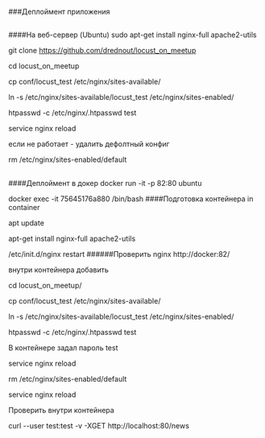 ###Деплоймент приложения


##
####На веб-сервер (Ubuntu)
sudo apt-get install nginx-full apache2-utils

git clone https://github.com/drednout/locust_on_meetup

cd locust_on_meetup

cp conf/locust_test /etc/nginx/sites-available/

ln -s /etc/nginx/sites-available/locust_test /etc/nginx/sites-enabled/

htpasswd -c /etc/nginx/.htpasswd test

service nginx reload

если не работает - удалить дефолтный конфиг

rm /etc/nginx/sites-enabled/default
 
##
####Деплоймент в докер
docker run -it -p 82:80 ubuntu

docker exec -it 75645176a880 /bin/bash
####Подготовка контейнера
in container

apt update

apt-get install nginx-full apache2-utils

/etc/init.d/nginx restart
######Проверить nginx
http://docker:82/


внутри контейнера добавить

cd locust_on_meetup/

cp conf/locust_test /etc/nginx/sites-available/

ln -s /etc/nginx/sites-available/locust_test /etc/nginx/sites-enabled/

htpasswd -c /etc/nginx/.htpasswd test

В контейнере задал пароль test

service nginx reload

rm /etc/nginx/sites-enabled/default

service nginx reload

Проверить внутри контейнера

curl --user test:test -v -XGET http://localhost:80/news
 